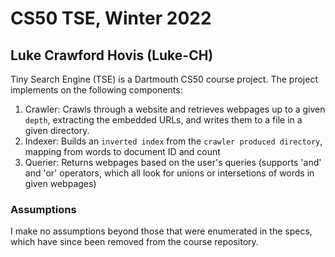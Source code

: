 # CS50 TSE, Winter 2022
## Luke Crawford Hovis (Luke-CH)

Tiny Search Engine (TSE) is a Dartmouth CS50 course project. 
The project implements on the following components:
1. Crawler: Crawls through a website and retrieves webpages up to a given `depth`, extracting the embedded URLs, and writes them to a file in a given directory.
2. Indexer: Builds an `inverted index` from the `crawler produced directory`, mapping from words to document ID and count
3. Querier: Returns webpages based on the user's queries (supports 'and' and 'or' operators, which all look for unions or intersetions of words in given webpages)

### Assumptions
I make no assumptions beyond those that were enumerated in the specs, which have since been removed from the course repository. 
